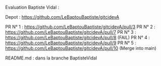 Evaluation Baptiste Vidal : 

Depot : https://github.com/LeBaptouBaptiste/gitcidevA

PR N° 1 : https://github.com/LeBaptouBaptiste/gitcidevA/pull/3
PR N° 2 : https://github.com/LeBaptouBaptiste/gitcidevA/pull/7
PR N° 3 : https://github.com/LeBaptouBaptiste/gitcidevA/pull/8 (FAIL)
PR N° 4 : https://github.com/LeBaptouBaptiste/gitcidevA/pull/9
PR N° 5 : https://github.com/LeBaptouBaptiste/gitcidevA/pull/10 (Merge into main)

README.md : dans la branche BaptisteVidal